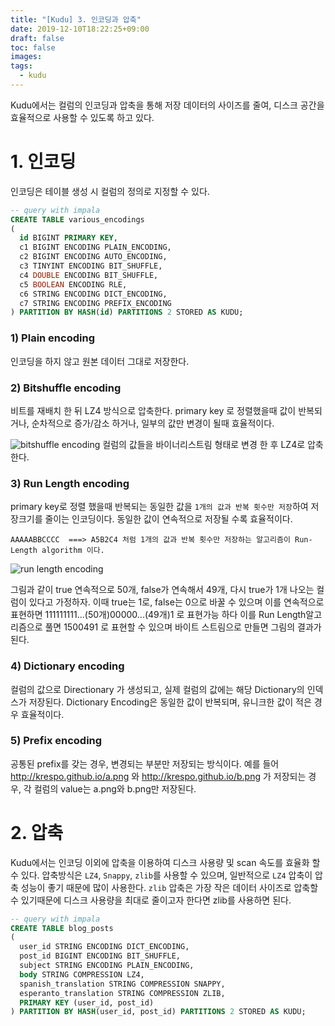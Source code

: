 ```yaml
---
title: "[Kudu] 3. 인코딩과 압축"
date: 2019-12-10T18:22:25+09:00
draft: false
toc: false
images:
tags:
  - kudu
---
```


Kudu에서는 컬럼의 인코딩과 압축을 통해 저장 데이터의 사이즈를 줄여, 디스크 공간을 효율적으로 사용할 수 있도록 하고 있다.

# 1. 인코딩
인코딩은 테이블 생성 시 컬럼의 정의로 지정할 수 있다.

```sql
-- query with impala
CREATE TABLE various_encodings
(
  id BIGINT PRIMARY KEY,
  c1 BIGINT ENCODING PLAIN_ENCODING,
  c2 BIGINT ENCODING AUTO_ENCODING,
  c3 TINYINT ENCODING BIT_SHUFFLE,
  c4 DOUBLE ENCODING BIT_SHUFFLE,
  c5 BOOLEAN ENCODING RLE,
  c6 STRING ENCODING DICT_ENCODING,
  c7 STRING ENCODING PREFIX_ENCODING
) PARTITION BY HASH(id) PARTITIONS 2 STORED AS KUDU;

```

### 1) Plain encoding
인코딩을 하지 않고 원본 데이터 그대로 저장한다.

### 2) Bitshuffle encoding
비트를 재배치 한 뒤 LZ4 방식으로 압축한다. primary key 로 정렬했을때 값이 반복되거나, 순차적으로 증가/감소 하거나, 일부의 값만 변경이 될때 효율적이다.

![bitshuffle encoding](bitshuffle.png)
컬럼의 값들을 바이너리스트림 형태로 변경 한 후 LZ4로 압축한다.

### 3) Run Length encoding
primary key로 정렬 했을때 반복되는 동일한 값을 `1개의 값과 반복 횟수만 저장`하여 저장크기를 줄이는 인코딩이다.
동일한 값이 연속적으로 저장될 수록 효율적이다.

```
AAAAABBCCCC  ===> A5B2C4 처럼 1개의 값과 반복 횟수만 저장하는 알고리즘이 Run-Length algorithm 이다.
```

![run length encoding](run-length.png)

그림과 같이 true 연속적으로 50개, false가 연속해서 49개, 다시 true가 1개 나오는 컬럼이 있다고 가정하자. 이때 true는 1로, false는 0으로 바꿀 수 있으며 이를 연속적으로 표현하면
111111111...(50개)00000...(49개)1
로 표현가능 하다 이를
Run Length알고리즘으로 풀면 1500491 로 표현할 수 있으며 바이트 스트림으로 만들면 그림의 결과가 된다.

### 4) Dictionary encoding
컬럼의 값으로 Directionary 가 생성되고, 실제 컬럼의 값에는 해당 Dictionary의 인덱스가 저장된다. Dictionary Encoding은 동일한 값이 반복되며, 유니크한 값이 적은 경우 효율적이다.

### 5) Prefix encoding
공통된 prefix를 갖는 경우, 변경되는 부분만 저장되는 방식이다.
예를 들어 http://krespo.github.io/a.png 와 http://krespo.github.io/b.png 가 저장되는 경우, 각 컬럼의 value는 a.png와 b.png만 저장된다.


# 2. 압축

Kudu에서는 인코딩 이외에 압축을 이용하여 디스크 사용량 및 scan 속도를 효율화 할 수 있다.
압축방식은 `LZ4`, `Snappy`, `zlib`를 사용할 수 있으며, 일반적으로 `LZ4` 압축이 압축 성능이 좋기 때문에 많이 사용한다.
`zlib` 압축은 가장 작은 데이터 사이즈로 압축할 수 있기때문에 디스크 사용량을 최대로 줄이고자 한다면 zlib를 사용하면 된다.

```sql
-- query with impala
CREATE TABLE blog_posts
(
  user_id STRING ENCODING DICT_ENCODING,
  post_id BIGINT ENCODING BIT_SHUFFLE,
  subject STRING ENCODING PLAIN_ENCODING,
  body STRING COMPRESSION LZ4,
  spanish_translation STRING COMPRESSION SNAPPY,
  esperanto_translation STRING COMPRESSION ZLIB,
  PRIMARY KEY (user_id, post_id)
) PARTITION BY HASH(user_id, post_id) PARTITIONS 2 STORED AS KUDU;
```
